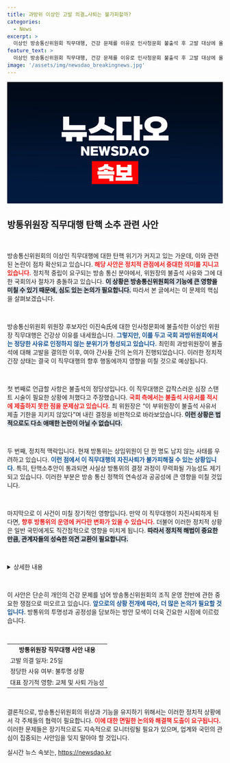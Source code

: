 ```yaml
---
title: 과방위 이상인 고발 의결…사퇴는 불가피할까?
categories:
  - News
excerpt: >
  이상인 방송통신위원회 직무대행, 건강 문제를 이유로 인사청문회 불출석 후 고발 대상에 올랐다. 정당한 사유 논란 속에 자진사퇴 가능성도 제기되며, 방통위 위기 상황이 심화되고 있다.
feature_text: >
  이상인 방송통신위원회 직무대행, 건강 문제를 이유로 인사청문회 불출석 후 고발 대상에 올랐다. 정당한 사유 논란 속에 자진사퇴 가능성도 제기되며, 방통위 위기 상황이 심화되고 있다.
image: '/assets/img/newsdao_breakingnews.jpg'
---
```


<p><img src="/assets/img/newsdao_breakingnews.jpg" alt="flaretime 속보" /></p>

<h2 data-ke-size="size26">방통위원장 직무대행 탄핵 소추 관련 사안</h2>

<p data-ke-size="size16">&nbsp;</p>

<p>방송통신위원회의 이상인 직무대행에 대한 탄핵 위기가 커지고 있는 가운데, 이와 관련된 논란이 점차 확산되고 있습니다. <b><span style="color: #ee2323;">해당 사안은 정치적 관점에서 중대한 의미를 지니고 있습니다.</span></b> 정치적 중립이 요구되는 방송 통신 분야에서, 위원장의 불출석 사유와 그에 대한 국회의사 절차가 충돌하고 있습니다. <b><span style="background-color: #21538527;">이 상황은 방송통신위원회의 기능에 큰 영향을 미칠 수 있기 때문에, 심도 있는 논의가 필요합니다.</span></b> 따라서 본 글에서는 이 문제의 핵심을 살펴보겠습니다.</p>

<p data-ke-size="size16">&nbsp;</p>

<p>방송통신위원회 위원장 후보자인 이진숙氏에 대한 인사청문회에 불출석한 이상인 위원장 직무대행은 건강상 이유를 내세웠습니다. <b><span style="color: #1a5490;">그렇지만, 이를 두고 국회 과방위원회에서는 정당한 사유로 인정하지 않는 분위기가 형성되고 있습니다.</span></b> 최민희 과방위원장이 불출석에 대해 고발을 결의한 이후, 여야 간사들 간의 논의가 진행되었습니다. 이러한 정치적 긴장 상태는 결국 이 직무대행의 향후 행동에까지 영향을 미칠 것으로 예상됩니다.</p>

<p data-ke-size="size16">&nbsp;</p>

<p>첫 번째로 언급할 사항은 불출석의 정당성입니다. 이 직무대행은 갑작스러운 심장 스탠트 시술이 필요한 상황에 처했다고 주장했습니다. <b><span style="color: #ee2323;">국회 측에서는 불출석 사유서를 적시에 제출하지 못한 점을 문제삼고 있습니다.</span></b> 최 위원장은 “이 부위원장이 불출석 사유서 제출 기한을 지키지 않았다”며 내린 결정을 비판적으로 바라보았습니다. <b><span style="background-color: #21538527;">이런 상황은 법적으로도 다소 애매한 논란이 아닐 수 없습니다.</span></b> </p>

<p data-ke-size="size16">&nbsp;</p>

<p>두 번째, 정치적 맥락입니다. 현재 방통위는 상임위원이 단 한 명도 남지 않는 사태를 우려하고 있습니다. <b><span style="color: #1a5490;">이런 점에서 이 직무대행의 자진사퇴가 불가피해질 수 있는 상황입니다.</span></b> 특히, 탄핵소추안이 통과되면 사실상 방통위의 결정 과정이 무력화될 가능성도 제기되고 있습니다. 이러한 부분은 방송 통신 정책의 연속성과 공공성에 큰 영향을 미칠 것입니다.</p>

<p data-ke-size="size16">&nbsp;</p>

<p>마지막으로 이 사건이 미칠 장기적인 영향입니다. 만약 이 직무대행이 자진사퇴하게 된다면, <b><span style="color: #ee2323;">향후 방통위의 운영에 커다란 변화가 있을 수 있습니다.</span></b> 더불어 이러한 정치적 상황은 일반 국민에게도 직간접적으로 영향을 미치게 됩니다. <b><span style="background-color: #21538527;">따라서 정치적 해법이 중요한 만큼, 관계자들의 성숙한 의견 교환이 필요합니다.</span></b> </p>

<p data-ke-size="size16">&nbsp;</p>

<p><details>
<summary>상세한 내용</summary></p>

<ul>
<li>정당한 사유 없이 불출석한 사건</li>
<li>국회 과방위의 고발 의결 과정</li>
<li>이상인 직무대행의 건강 문제</li>
<li>방통위의 상임위원 공백 문제</li>
</ul>

<p></details></p>

<p data-ke-size="size16">&nbsp;</p>

<p>이 사안은 단순히 개인의 건강 문제를 넘어 방송통신위원회의 조직 운영 전반에 관한 중요한 쟁점으로 떠오르고 있습니다. <b><span style="color: #1a5490;">앞으로의 상황 전개에 따라, 더 많은 논의가 필요할 것입니다.</span></b> 방통위의 투명성과 공정성을 담보하는 방안 모색이 더욱 긴요한 시점에 이르렀습니다. </p>

<p data-ke-size="size16">&nbsp;</p>

<table style="width: 100%; border-collapse: collapse;">
<tr>
<td style="text-align: center; height: 17px;"><b>방통위원장 직무대행 사안 내용</b></td>
</tr>
<tr>
<td>고발 의결 일자: 25일</td>
</tr>
<tr>
<td>정당한 사유 여부: 불투명 상황</td>
</tr>
<tr>
<td>대표 장기적 영향: 교체 및 사퇴 가능성</td>
</tr>
</table>

<p data-ke-size="size16">&nbsp;</p> 

<p>결론적으로, 방송통신위원회의 위상과 기능을 유지하기 위해서는 이러한 정치적 상황에서 각 주체들의 협력이 필요합니다. <b><span style="color: #ee2323;">이에 대한 면밀한 논의와 해결책 도출이 요구됩니다.</span></b> 이러한 문제들은 장기적으로도 지속적으로 모니터링될 필요가 있으며, 업계와 국민의 관심이 집중되는 사안임을 잊지 말아야 할 것입니다.</p>
실시간 뉴스 속보는, <a href="https://newsdao.kr" rel="dofollow">https://newsdao.kr</a>


